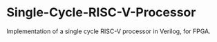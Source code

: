 # Single-Cycle-RISC-V-Processor
Implementation of a single cycle RISC-V processor in Verilog, for FPGA. 
